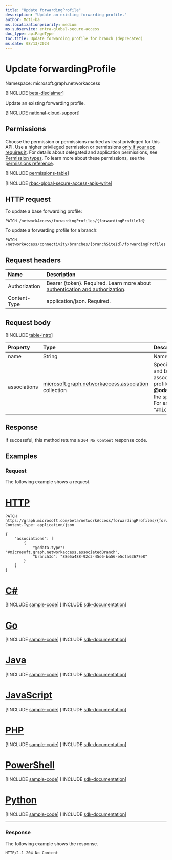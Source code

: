 ```yaml
---
title: "Update forwardingProfile"
description: "Update an existing forwarding profile."
author: Moti-ba
ms.localizationpriority: medium
ms.subservice: entra-global-secure-access
doc_type: apiPageType
toc.title: Update forwarding profile for branch (deprecated)
ms.date: 08/13/2024
---
```


# Update forwardingProfile
Namespace: microsoft.graph.networkaccess

[!INCLUDE [beta-disclaimer](../../includes/beta-disclaimer.md)]

Update an existing forwarding profile.

[!INCLUDE [national-cloud-support](../../includes/global-us.md)]

## Permissions
Choose the permission or permissions marked as least privileged for this API. Use a higher privileged permission or permissions [only if your app requires it](/graph/permissions-overview#best-practices-for-using-microsoft-graph-permissions). For details about delegated and application permissions, see [Permission types](/graph/permissions-overview#permission-types). To learn more about these permissions, see the [permissions reference](/graph/permissions-reference).

<!-- { "blockType": "permissions", "name": "networkaccess_forwardingprofile_update" } -->
[!INCLUDE [permissions-table](../includes/permissions/networkaccess-forwardingprofile-update-permissions.md)]

[!INCLUDE [rbac-global-secure-access-apis-write](../includes/rbac-for-apis/rbac-global-secure-access-apis-write.md)]

## HTTP request

To update a base forwarding profile:
<!-- {
  "blockType": "ignored"
}
-->
```http
PATCH /networkAccess/forwardingProfiles/{forwardingProfileId}
```

To update a forwarding profile for a branch:

<!-- {
  "blockType": "ignored"
}
-->
```http
PATCH /networkAccess/connectivity/branches/{branchSiteId}/forwardingProfiles
```

## Request headers
|Name|Description|
|:---|:---|
|Authorization|Bearer {token}. Required. Learn more about [authentication and authorization](/graph/auth/auth-concepts).|
|Content-Type|application/json. Required.|

## Request body
[!INCLUDE [table-intro](../../includes/update-property-table-intro.md)]


|Property|Type|Description|
|:---|:---|:---|
|name|String|Name of profile. Required.|
|associations|[microsoft.graph.networkaccess.association](../resources/networkaccess-association.md) collection|Specifies the users, groups, devices, and branch locations that are associated with this traffic forwarding profile. Optional. You must include the **@odata.type** property with a value of the specific association in the body. For example, `"@odata.type": "#microsoft.graph.associatedBranch"`. |


## Response

If successful, this method returns a `204 No Content` response code.

## Examples

### Request
The following example shows a request.
# [HTTP](#tab/http)
<!-- {
  "blockType": "request",
  "name": "update_forwardingprofile"
}
-->
```http
PATCH https://graph.microsoft.com/beta/networkAccess/forwardingProfiles/{forwardingProfileId}
Content-Type: application/json

{
    "associations": [
        {
            "@odata.type": "#microsoft.graph.networkaccess.associatedBranch",
            "branchId": "88e5a488-92c3-45d6-ba56-e5cfa63677e8"
        }
    ]
}
```

# [C#](#tab/csharp)
[!INCLUDE [sample-code](../includes/snippets/csharp/update-forwardingprofile-csharp-snippets.md)]
[!INCLUDE [sdk-documentation](../includes/snippets/snippets-sdk-documentation-link.md)]

# [Go](#tab/go)
[!INCLUDE [sample-code](../includes/snippets/go/update-forwardingprofile-go-snippets.md)]
[!INCLUDE [sdk-documentation](../includes/snippets/snippets-sdk-documentation-link.md)]

# [Java](#tab/java)
[!INCLUDE [sample-code](../includes/snippets/java/update-forwardingprofile-java-snippets.md)]
[!INCLUDE [sdk-documentation](../includes/snippets/snippets-sdk-documentation-link.md)]

# [JavaScript](#tab/javascript)
[!INCLUDE [sample-code](../includes/snippets/javascript/update-forwardingprofile-javascript-snippets.md)]
[!INCLUDE [sdk-documentation](../includes/snippets/snippets-sdk-documentation-link.md)]

# [PHP](#tab/php)
[!INCLUDE [sample-code](../includes/snippets/php/update-forwardingprofile-php-snippets.md)]
[!INCLUDE [sdk-documentation](../includes/snippets/snippets-sdk-documentation-link.md)]

# [PowerShell](#tab/powershell)
[!INCLUDE [sample-code](../includes/snippets/powershell/update-forwardingprofile-powershell-snippets.md)]
[!INCLUDE [sdk-documentation](../includes/snippets/snippets-sdk-documentation-link.md)]

# [Python](#tab/python)
[!INCLUDE [sample-code](../includes/snippets/python/update-forwardingprofile-python-snippets.md)]
[!INCLUDE [sdk-documentation](../includes/snippets/snippets-sdk-documentation-link.md)]

---

### Response
The following example shows the response.
<!-- {
  "blockType": "response",
  "truncated": true
}
-->
```http
HTTP/1.1 204 No Content
```


